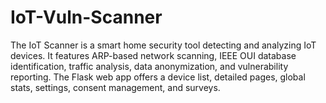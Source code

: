# IoT-Vuln-Scanner
The IoT Scanner is a smart home security tool detecting and analyzing IoT devices. It features ARP-based network scanning, IEEE OUI database identification, traffic analysis, data anonymization, and vulnerability reporting. The Flask web app offers a device list, detailed pages, global stats, settings, consent management, and surveys.
